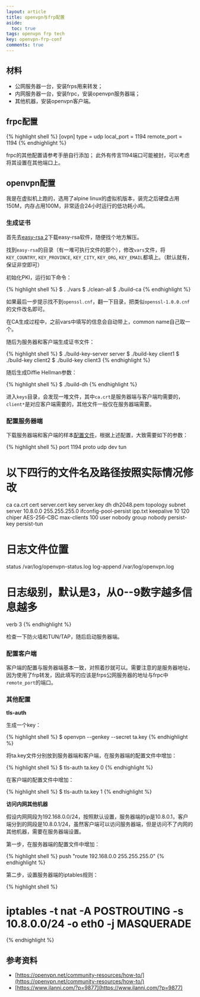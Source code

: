 ```yaml
---
layout: article
title: openvpn与frp配置
aside:
  toc: true
tags: openvpn frp tech
key: openvpn-frp-conf
comments: true
---
```


## 材料

- 公网服务器一台，安装frps用来转发；
- 内网服务器一台，安装frpc，安装openvpn服务器端；
- 其他机器，安装openvpn客户端。

<!--more-->

## frpc配置

{% highlight shell %}
[ovpn]
type = udp
local_port = 1194
remote_port = 1194
{% endhighlight %}

frpc的其他配置请参考手册自行添加；
此外有传言1194端口可能被封，可以考虑将其设置在其他端口上。

## openvpn配置

我是在虚拟机上跑的，选用了alpine linux的虚拟机版本，装完之后硬盘占用150M，内存占用100M，非常适合24小时运行的低功耗小鸡。

### 生成证书

首先去[easy-rsa 2](https://github.com/OpenVPN/easy-rsa-old)下载easy-rsa软件，随便找个地方解压。

找到`easy-rsa`的目录（有一堆可执行文件的那个），修改`vars`文件，将`KEY_COUNTRY`, `KEY_PROVINCE`, `KEY_CITY`, `KEY_ORG`, `KEY_EMAIL`都填上。（默认就有，保证非空即可）

初始化PKI，运行如下命令：

{% highlight shell %}
$ . ./vars
$ ./clean-all
$ ./build-ca
{% endhighlight %}

如果最后一步提示找不到`openssl.cnf`，翻一下目录，把类似`openssl-1.0.0.cnf`的文件改名即可。

在CA生成过程中，之前vars中填写的信息会自动带上，common name自己取一个。

随后为服务器和客户端生成证书文件：

{% highlight shell %}
$ ./build-key-server server
$ ./build-key client1
$ ./build-key client2
$ ./build-key client3
{% endhighlight %}

随后生成Diffie Hellman参数：

{% highlight shell %}
$ ./build-dh
{% endhighlight %}

进入`keys`目录，会发现一堆文件，其中`ca.crt`是服务器端与客户端均需要的，`client*`是对应客户端需要的，其他文件一般仅在服务器端需要。

### 配置服务器端

下载服务器端和客户端的样本[配置文件](https://github.com/OpenVPN/openvpn/tree/master/sample/sample-config-files)，根据上述配置，大致需要如下的参数：

{% highlight shell %}
port 1194
proto udp
dev tun
# 以下四行的文件名及路径按照实际情况修改
ca ca.crt
cert server.cert
key server.key
dh dh2048.pem
topology subnet
server 10.8.0.0 255.255.255.0
ifconfig-pool-persist ipp.txt
keepalive 10 120
chiper AES-256-CBC
max-clients 100
user nobody
group nobody
persist-key
persist-tun
# 日志文件位置
status /var/log/openvpn-status.log
log-append /var/log/openvpn.log
# 日志级别，默认是3，从0--9数字越多信息越多
verb 3
{% endhighlight %}

检查一下防火墙和TUN/TAP，随后启动服务器端。

### 配置客户端

客户端的配置与服务器端基本一致，对照着抄就可以。需要注意的是服务器地址，因为使用了frp转发，因此填写的应该是frps公网服务器的地址与frpc中`remote_port`的端口。

### 其他配置

**tls-auth**

生成一个key：

{% highlight shell %}
$ openvpn --genkey --secret ta.key
{% endhighlight %}

将ta.key文件分别放到服务器端和客户端，在服务器端的配置文件中增加：

{% highlight shell %}
$ tls-auth ta.key 0
{% endhighlight %}

在客户端的配置文件中增加：

{% highlight shell %}
$ tls-auth ta.key 1
{% endhighlight %}

**访问内网其他机器**

假设内网网段为192.168.0.0/24，按照默认设置，服务器端的ip是10.8.0.1，客户端分到的网段是10.8.0.1/24，虽然客户端可以访问服务器端，但是访问不了内网的其他机器，需要在服务器端设置。

第一步，在服务器端的配置文件中增加：

{% highlight shell %}
push "route 192.168.0.0 255.255.255.0"
{% endhighlight %}

第二步，设置服务器端的iptables规则：

{% highlight shell %}
# iptables -t nat -A POSTROUTING -s 10.8.0.0/24 -o eth0 -j MASQUERADE
{% endhighlight %}

## 参考资料

- [https://openvpn.net/community-resources/how-to/](https://openvpn.net/community-resources/how-to/)
- [https://www.ilanni.com/?p=9877](https://www.ilanni.com/?p=9877)
